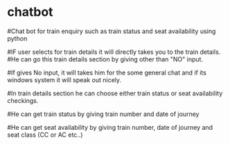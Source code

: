 # chatbot
#Chat bot for train enquiry such as train status and seat availability using python

#IF user selects for train details it will directly takes you to the train details. 
#He can go this train details section by giving other than "NO" input. 

#If gives No input, it will takes him for the some general chat and if its windows system it will speak out nicely.

#In train details section he can choose either train status or seat availability checkings.

#He can get train status by giving train number and date of journey

#He can get seat availability by giving train number, date of journey and seat class (CC or AC etc..)
